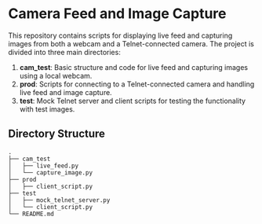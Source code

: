 # Camera Feed and Image Capture

This repository contains scripts for displaying live feed and capturing images from both a webcam and a Telnet-connected camera. The project is divided into three main directories:

1. **cam_test**: Basic structure and code for live feed and capturing images using a local webcam.
2. **prod**: Scripts for connecting to a Telnet-connected camera and handling live feed and image capture.
3. **test**: Mock Telnet server and client scripts for testing the functionality with test images.

## Directory Structure

```plaintext
.
├── cam_test
│   ├── live_feed.py
│   └── capture_image.py
├── prod
│   ├── client_script.py
├── test
│   ├── mock_telnet_server.py
│   └── client_script.py
└── README.md
